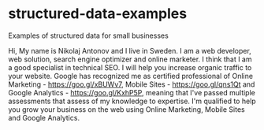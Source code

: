 # structured-data-examples
Examples of structured data for small businesses


Hi, 
My name is Nikolaj Antonov and I live in Sweden.
I am a web developer, web solution, search engine optimizer and online marketer. I think that I am a good specialist in technical SEO. I will help you increase organic traffic to your website. 
Google has recognized me as certified professional of Online Marketing - https://goo.gl/xBUWv7, Mobile Sites - https://goo.gl/qns1Qt and Google Analytics - https://goo.gl/KxhP5P, meaning that I've passed multiple assessments that assess of my knowledge to expertise. I'm qualified to help you grow your business on the web using Online Marketing, Mobile Sites and Google Analytics.
